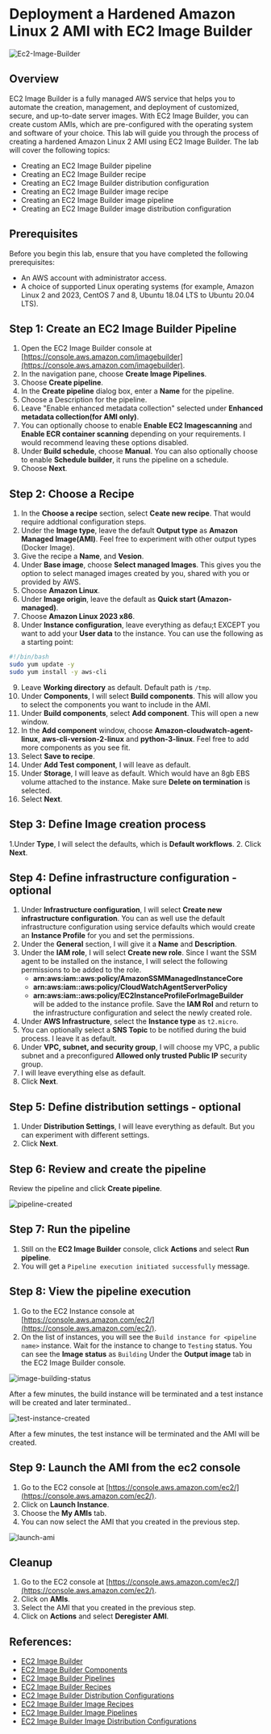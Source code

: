 # Deployment a Hardened Amazon Linux 2 AMI with EC2 Image Builder

![Ec2-Image-Builder](/Assets/ec2-imagebuilder.png)

## Overview

EC2 Image Builder is a fully managed AWS service that helps you to automate the creation, management, and deployment of customized, secure, and up-to-date server images. With EC2 Image Builder, you can create custom AMIs, which are pre-configured with the operating system and software of your choice.
This lab will guide you through the process of creating a hardened Amazon Linux 2 AMI using EC2 Image Builder. The lab will cover the following topics:

- Creating an EC2 Image Builder pipeline
- Creating an EC2 Image Builder recipe
- Creating an EC2 Image Builder distribution configuration
- Creating an EC2 Image Builder image recipe
- Creating an EC2 Image Builder image pipeline
- Creating an EC2 Image Builder image distribution configuration

## Prerequisites

Before you begin this lab, ensure that you have completed the following prerequisites:

- An AWS account with administrator access.
- A choice of supported Linux operating systems (for example, Amazon Linux 2 and 2023, CentOS 7 and 8, Ubuntu 18.04 LTS to Ubuntu 20.04 LTS).

## Step 1: Create an EC2 Image Builder Pipeline

1. Open the EC2 Image Builder console at [https://console.aws.amazon.com/imagebuilder](https://console.aws.amazon.com/imagebuilder).
2. In the navigation pane, choose **Create Image Pipelines**.
3. Choose **Create pipeline**.
4. In the **Create pipeline** dialog box, enter a **Name** for the pipeline.
5. Choose a Description for the pipeline.
6. Leave "Enable enhanced metadata collection" selected under **Enhanced metadata collection(for AMI only)**.
7. You can optionally choose to enable **Enable EC2 Imagescanning** and **Enable ECR container scanning** depending on your requirements. I would recommend leaving these options disabled.
8. Under **Build schedule**, choose **Manual**. You can also optionally choose to enable **Schedule builder**, it runs the pipeline on a schedule.  
9. Choose **Next**.

## Step 2: Choose a Recipe
1. In the **Choose a recipe** section, select **Ceate new recipe**. That would require addtional configuration steps.
2. Under the **Image type**, leave the default **Output type** as **Amazon Managed Image(AMI)**. Feel free to experiment with other output types (Docker Image).
3. Give the recipe a **Name**, and **Vesion**.
4. Under **Base image**, choose **Select managed Images**. This gives you the option to select managed images created by you, shared with you or provided by AWS.
5. Choose **Amazon Linux**.
6. Under **Image origin**, leave the default as **Quick start (Amazon-managed)**.
7. Choose **Amazon Linux 2023 x86**.
8. Under **Instance configuration**, leave everything as defau;t EXCEPT you want to add your **User data** to the instance. You can use the following as a starting point:

```bash
#!/bin/bash
sudo yum update -y
sudo yum install -y aws-cli
```

9. Leave **Working directory** as default. Default path is `/tmp`.
10. Under **Components**, I will select **Build components**. This will allow you to select the components you want to include in the AMI.
11. Under **Build components**, select **Add component**. This will open a new window.
12. In the **Add component** window, choose **Amazon-cloudwatch-agent-linux**, **aws-cli-version-2-linux** and **python-3-linux**. Feel free to add more components as you see fit.
13. Select **Save to recipe**.
14. Under **Add Test component**, I will leave as default.
15. Under **Storage**, I will leave as default. Which would have an 8gb EBS volume attached to the instance. Make sure **Delete on termination** is selected.
16. Select **Next**.

## Step 3: Define Image creation process
1.Under **Type**, I will select the defaults, which is **Default workflows**.
2. Click **Next**.

## Step 4: Define infrastructure configuration - optional
1. Under **Infrastructure configuration**, I will select **Create new infrastructure configuration**. You can as well use the default infrastructure configuration using service defaults which would create an **Instance Profile** for you and set the permissions. 
2. Under the **General** section, I will give it a **Name** and **Description**.
3. Under the **IAM role**, I will select **Create new role**. Since I want the SSM agent to be installed on the instance, I will select the following permissions to be added to the role.
    - **arn:aws:iam::aws:policy/AmazonSSMManagedInstanceCore**
    - **arn:aws:iam::aws:policy/CloudWatchAgentServerPolicy** 
    - **arn:aws:iam::aws:policy/EC2InstanceProfileForImageBuilder**  
will be added to the instance profile. Save the **IAM Rol** and return to the infrastructure configuration and select the newly created role.
4. Under **AWS Infrastructure**, select the **Instance type** as `t2.micro`.
5. You can optionally select a **SNS Topic** to be notified during the buid process. I leave it as default.
6. Under **VPC, subnet, and security group**, I will choose my VPC, a public subnet and a preconfigured **Allowed only trusted Public IP** security group.
7. I will leave everything else as default.
8. Click **Next**.

## Step 5: Define distribution settings - optional
1. Under **Distribution Settings**, I will leave everything as default. But you can experiment with different settings.
2. Click **Next**.

## Step 6: Review and create the pipeline
Review the pipeline and click **Create pipeline**.

![pipeline-created](/Assets/ec2-hardened-img-builder.png)

## Step 7: Run the pipeline
1. Still on the **EC2 Image Builder** console, click **Actions** and select **Run pipeline**.
2. You will get a `Pipeline execution initiated successfully` message.

## Step 8: View the pipeline execution
1. Go to the EC2 Instance console at [https://console.aws.amazon.com/ec2/](https://console.aws.amazon.com/ec2/).
2. On the list of instances, you will see the ``Build instance for <pipeline name>`` instance. Wait for the instance to change to `Testing` status.
You can see the **Image status** as `Building` Under the **Output image** tab in the EC2 Image Builder console.

![image-building-status](/Assets/ec2-img-builder-buiding.png)

After a few minutes, the build instance will be terminated and a test instance will be created and later terminated..

![test-instance-created](/Assets/test-instance-ec2-image.png)

After a few minutes, the test instance will be terminated and the AMI will be created.


## Step 9: Launch the AMI from the ec2 console
1. Go to the EC2 console at [https://console.aws.amazon.com/ec2/](https://console.aws.amazon.com/ec2/).
2. Click on **Launch Instance**.
3. Choose the **My AMIs** tab.
4. You can now select the AMI that you created in the previous step.

![launch-ami](/Assets/new-ami.png)


## Cleanup
1. Go to the EC2 console at [https://console.aws.amazon.com/ec2/](https://console.aws.amazon.com/ec2/).
2. Click on **AMIs**.
3. Select the AMI that you created in the previous step.
4. Click on **Actions** and select **Deregister AMI**.



## References:

- [EC2 Image Builder](https://docs.aws.amazon.com/imagebuilder/latest/userguide/what-is-imagebuilder.html)
- [EC2 Image Builder Components](https://docs.aws.amazon.com/imagebuilder/latest/userguide/image-builder-component.html)
- [EC2 Image Builder Pipelines](https://docs.aws.amazon.com/imagebuilder/latest/userguide/image-builder-pipeline.html)
- [EC2 Image Builder Recipes](https://docs.aws.amazon.com/imagebuilder/latest/userguide/image-builder-recipe.html)
- [EC2 Image Builder Distribution Configurations](https://docs.aws.amazon.com/imagebuilder/latest/userguide/image-builder-distribution-configuration.html)
- [EC2 Image Builder Image Recipes](https://docs.aws.amazon.com/imagebuilder/latest/userguide/image-builder-image-recipe.html)
- [EC2 Image Builder Image Pipelines](https://docs.aws.amazon.com/imagebuilder/latest/userguide/image-builder-image-pipeline.html)
- [EC2 Image Builder Image Distribution Configurations](https://docs.aws.amazon.com/imagebuilder/latest/userguide/image-builder-image-distribution-configuration.html)